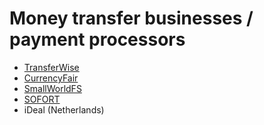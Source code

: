 # Money transfer businesses / payment processors
- [TransferWise](https://transferwise.com/)
- [CurrencyFair](https://www.currencyfair.com/)
- [SmallWorldFS](https://www.smallworldfs.com)
- [SOFORT](https://www.sofort.com)
- iDeal (Netherlands)
